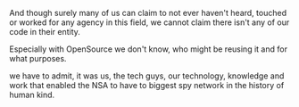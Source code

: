 And though surely many of us can claim to not ever haven't heard, touched or worked for any agency in this field, we cannot claim there isn't any of our code in their entity.

Especially with OpenSource we don't know, who might be reusing it and for what purposes.

we have to admit, it was us, the tech guys, our technology, knowledge and work that enabled the NSA to have to biggest spy network in the history of human kind.